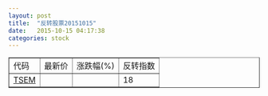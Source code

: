```yaml
---
layout: post
title:  "反转股票20151015"
date:   2015-10-15 04:17:38
categories: stock
---
```


<script type="text/javascript">
var stockList = []
stockList.push('gb_tsem');
</script>

<table border="1">
 <tr>
 <td>代码</td>
  <td>最新价</td>
  <td>涨跌幅(%)</td>
 <td>反转指数</td>
</tr>
  <tr id="tsem"><td><a href="http://stock.finance.sina.com.cn/usstock/quotes/TSEM.html" target="_blank">TSEM</a></td><td></td><td></td><td>18</td></tr>
</table>
